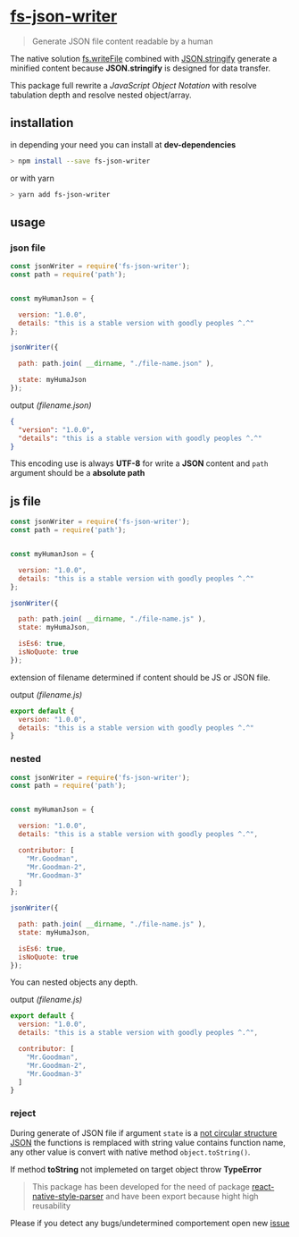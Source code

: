 # [fs-json-writer](https://npmjs.com/package/fs-json-writer)

> Generate JSON file content readable by a human

The native solution [fs.writeFile](https://nodejs.org/docs/latest-v12.x/api/fs.html#fs_fs_writefile_file_data_options_callback) combined with [JSON.stringify](https://developer.mozilla.org/en-US/docs/Web/JavaScript/Reference/Global_Objects/JSON/stringify) generate a minified content because **JSON.stringify** is designed for
data transfer.

This package full rewrite a *JavaScript Object Notation* with resolve tabulation depth and resolve nested object/array.

## installation

in depending your need you can install at **dev-dependencies**

```bash
> npm install --save fs-json-writer
```

or with yarn

```bash
> yarn add fs-json-writer
```


## usage

### json file

```js
const jsonWriter = require('fs-json-writer');
const path = require('path');


const myHumanJson = {

  version: "1.0.0",
  details: "this is a stable version with goodly peoples ^.^"
};

jsonWriter({

  path: path.join( __dirname, "./file-name.json" ),

  state: myHumaJson
});

```

output *(filename.json)*
```json
{
  "version": "1.0.0",
  "details": "this is a stable version with goodly peoples ^.^"
}
```

This encoding use is always **UTF-8** for write a **JSON** content
and `path` argument should be a **absolute path**

## js file

```js
const jsonWriter = require('fs-json-writer');
const path = require('path');


const myHumanJson = {

  version: "1.0.0",
  details: "this is a stable version with goodly peoples ^.^"
};

jsonWriter({

  path: path.join( __dirname, "./file-name.js" ),
  state: myHumaJson,

  isEs6: true,
  isNoQuote: true
});

```

extension of filename determined if content should be JS or JSON file.

output *(filename.js)*
```js
export default {
  version: "1.0.0",
  details: "this is a stable version with goodly peoples ^.^"
}
```


### nested

```js
const jsonWriter = require('fs-json-writer');
const path = require('path');


const myHumanJson = {

  version: "1.0.0",
  details: "this is a stable version with goodly peoples ^.^",

  contributor: [
    "Mr.Goodman",
    "Mr.Goodman-2",
    "Mr.Goodman-3"
  ]
};

jsonWriter({

  path: path.join( __dirname, "./file-name.js" ),
  state: myHumaJson,

  isEs6: true,
  isNoQuote: true
});

```

You can nested objects any depth.

output *(filename.js)*
```js
export default {
  version: "1.0.0",
  details: "this is a stable version with goodly peoples ^.^",

  contributor: [
    "Mr.Goodman",
    "Mr.Goodman-2",
    "Mr.Goodman-3"
  ]
}
```

### reject

During generate of JSON file if argument `state` is a [not circular structure JSON](https://developer.mozilla.org/fr/docs/Web/JavaScript/Reference/Erreurs/Cyclic_object_value)
the functions is remplaced with string value contains function name,
any other value is convert with native method `object.toString()`.

If method **toString** not implemeted on target object throw **TypeError**


> This package has been developed for the need of package [react-native-style-parser](https://npmjs.com/package/react-native-style-parser)
and have been export because hight high reusability

Please if you detect any bugs/undetermined comportement open new [issue](https://github.com/Orivoir/fs-json-writer/issues)
